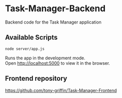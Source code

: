 # Task-Manager-Backend

Backend code for the Task Manager application

## Available Scripts

```
node server/app.js
```

Runs the app in the development mode.<br />
Open [http://localhost:5000](http://localhost:5000) to view it in the browser.

## Frontend repository

https://github.com/tony-griffin/Task-Manager-Frontend

